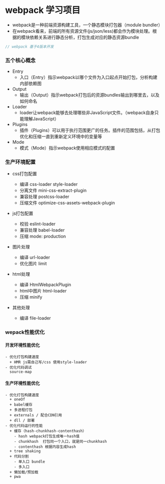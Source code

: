 # webpack 学习项目
  - webpack是一种前端资源构建工具，一个静态模块打包器（module bundler）
  - 在webpack看来，前端的所有资源文件(js/json/less)都会作为模块处理。根据的模块依赖关系进行静态分析，打包生成对应的静态资源bundle
```js
// webpack 基于4版本开发
```
### 五个核心概念
  - Entry
    - 入口（Entry）指示webpack以哪个文件为入口起点开始打包，分析构建内部依赖图
  - Output
    - 输出（Output）指示webpack打包后的资源bundles输出到哪里去，以及如何命名
  - Loader
    - loader让webpack能够去处理哪些非JavaScript文件。（webpack自身只能理解JavaScript）
  - Plugins
    - 插件（Plugins）可以用于执行范围更广的任务。插件的范围包括，从打包优化和压缩一直到重新定义环境中的变量等
  - Mode
    - 模式（Mode）指示webpack使用相应模式的配置

### 生产环境配置

- css打包配置
  - 编译 css-loader style-loader 
  - 分离文件 mini-css-extract-plugin
  - 兼容处理 postcss-loader
  - 压缩文件 optimize-css-assets-webpack-plugin

- js打包配置
  - 校验 eslint-loader
  - 兼容处理 babel-loader
  - 压缩 mode: production

- 图片处理
  - 编译 url-loader
  - 优化图片 limit
  
- html处理
  - 编译 HtmlWebpackPlugin
  - html中图片 html-loader
  - 压缩 minify

- 其他处理
  - 编译 file-loader

### wepack性能优化
  #### 开发环境性能优化
    - 优化打包构建速度
      + HMR js需自己写/css 使用style-loader
    - 优化代码调试
      source-map

  #### 生产环境性能优化
    - 优化打包构建速度
      + oneOf
      + babel缓存
      + 多进程打包
      + externals / 配合CDN引用
      + dll / 部署
    - 优化代码运行的性能
      + 缓存（hash-chunkhash-contenthash）
        - hash webpack打包生成唯一hash值
        - chunkhash  打包同一个入口，就是同一chunkhash
        - contenthash 根据内容生成hash
      + tree shaking
      + 代码分割
        - 单入口 bundle
        - 多入口
      + 懒加载/预加载
      + pwa
